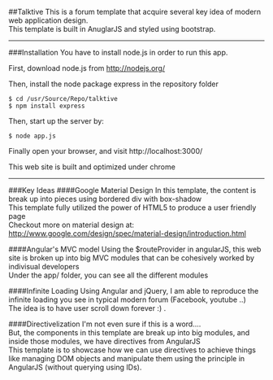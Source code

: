 ##Talktive
This is a forum template that acquire several key idea of modern web application design. <br/>
This template is built in AnuglarJS and styled using bootstrap.<br/>

----

###Installation
You have to install node.js in order to run this app.

First, download node.js from http://nodejs.org/<br/>

Then, install the node package express in the repository folder
    
    $ cd /usr/Source/Repo/talktive
    $ npm install express

Then, start up the server by:

    $ node app.js

Finally open your browser, and visit http://localhost:3000/

This web site is built and optimized under chrome

-----

###Key Ideas
####Google Material Design
In this template, the content is break up into pieces using bordered div with box-shadow <br/>
This template fully utilized the power of HTML5 to produce a user friendly page <br/>
Checkout more on material design at: http://www.google.com/design/spec/material-design/introduction.html <br/>

####Angular's MVC model
Using the $routeProvider in angularJS, this web site is broken up into big MVC modules that can be cohesively worked by indivisual developers<br/>
Under the app/ folder, you can see all the different modules<br/>

####Infinite Loading
Using Angular and jQuery, I am able to reproduce the infinite loading you see in typical modern forum (Facebook, youtube ..) <br/>
The idea is to have user scroll down forever :) .<br/>

####Directivelization
I'm not even sure if this is a word....<br/>
But, the components in this template are break up into big modules, and inside those modules, we have directives from AngularJS <br/>
This template is to showcase how we can use directives to achieve things like managing DOM objects and manipulate them using the principle in AngularJS (without querying using IDs).<br/>

